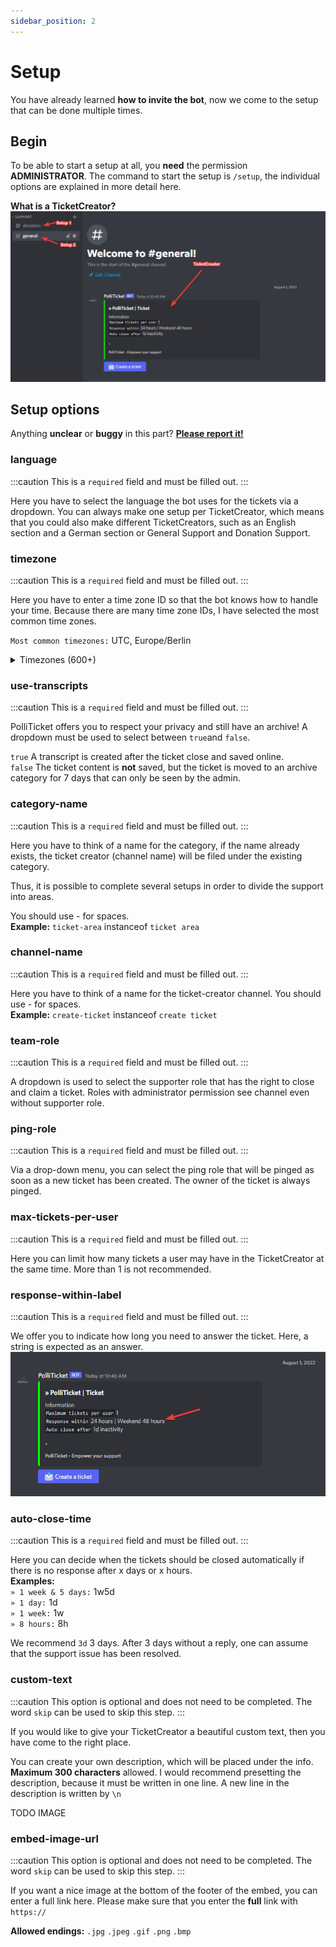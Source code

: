 ```yaml
---
sidebar_position: 2
---
```


# Setup

You have already learned **how to invite the bot**, now we come to the setup that can be done multiple times.

## Begin

To be able to start a setup at all, you **need** the permission **ADMINISTRATOR**.
The command to start the setup is `/setup`, the individual options are explained in more detail here.

**What is a TicketCreator?**<br>
![TicketCreator](./img/ticket-creator.png)

## Setup options

Anything **unclear** or **buggy** in this part? **[Please report it!](https://github.com/xiLight/PolliTicketDocs/issues/new/choose)**

### language

:::caution
This is a `required` field and must be filled out.
:::

Here you have to select the language the bot uses for the tickets via a dropdown.
You can always make one setup per TicketCreator, which means that you could also make different TicketCreators, 
such as an English section and a German section or General Support and Donation Support.

### timezone

:::caution
This is a `required` field and must be filled out.
:::

Here you have to enter a time zone ID so that the bot knows how to handle your time.
Because there are many time zone IDs, I have selected the most common time zones.

`Most common timezones:` UTC, Europe/Berlin
<details>
<summary>Timezones (600+)</summary>
ACT
AET
AGT
ART
AST
Africa/Abidjan
Africa/Accra
Africa/Addis_Ababa
Africa/Algiers
Africa/Asmara
Africa/Asmera
Africa/Bamako
Africa/Bangui
Africa/Banjul
Africa/Bissau
Africa/Blantyre
Africa/Brazzaville
Africa/Bujumbura
Africa/Cairo
Africa/Casablanca
Africa/Ceuta
Africa/Conakry
Africa/Dakar
Africa/Dar_es_Salaam
Africa/Djibouti
Africa/Douala
Africa/El_Aaiun
Africa/Freetown
Africa/Gaborone
Africa/Harare
Africa/Johannesburg
Africa/Juba
Africa/Kampala
Africa/Khartoum
Africa/Kigali
Africa/Kinshasa
Africa/Lagos
Africa/Libreville
Africa/Lome
Africa/Luanda
Africa/Lubumbashi
Africa/Lusaka
Africa/Malabo
Africa/Maputo
Africa/Maseru
Africa/Mbabane
Africa/Mogadishu
Africa/Monrovia
Africa/Nairobi
Africa/Ndjamena
Africa/Niamey
Africa/Nouakchott
Africa/Ouagadougou
Africa/Porto-Novo
Africa/Sao_Tome
Africa/Timbuktu
Africa/Tripoli
Africa/Tunis
Africa/Windhoek
America/Adak
America/Anchorage
America/Anguilla
America/Antigua
America/Araguaina
America/Argentina/Buenos_Aires
America/Argentina/Catamarca
America/Argentina/ComodRivadavia
America/Argentina/Cordoba
America/Argentina/Jujuy
America/Argentina/La_Rioja
America/Argentina/Mendoza
America/Argentina/Rio_Gallegos
America/Argentina/Salta
America/Argentina/San_Juan
America/Argentina/San_Luis
America/Argentina/Tucuman
America/Argentina/Ushuaia
America/Aruba
America/Asuncion
America/Atikokan
America/Atka
America/Bahia
America/Bahia_Banderas
America/Barbados
America/Belem
America/Belize
America/Blanc-Sablon
America/Boa_Vista
America/Bogota
America/Boise
America/Buenos_Aires
America/Cambridge_Bay
America/Campo_Grande
America/Cancun
America/Caracas
America/Catamarca
America/Cayenne
America/Cayman
America/Chicago
America/Chihuahua
America/Coral_Harbour
America/Cordoba
America/Costa_Rica
America/Creston
America/Cuiaba
America/Curacao
America/Danmarkshavn
America/Dawson
America/Dawson_Creek
America/Denver
America/Detroit
America/Dominica
America/Edmonton
America/Eirunepe
America/El_Salvador
America/Ensenada
America/Fort_Wayne
America/Fortaleza
America/Glace_Bay
America/Godthab
America/Goose_Bay
America/Grand_Turk
America/Grenada
America/Guadeloupe
America/Guatemala
America/Guayaquil
America/Guyana
America/Halifax
America/Havana
America/Hermosillo
America/Indiana/Indianapolis
America/Indiana/Knox
America/Indiana/Marengo
America/Indiana/Petersburg
America/Indiana/Tell_City
America/Indiana/Vevay
America/Indiana/Vincennes
America/Indiana/Winamac
America/Indianapolis
America/Inuvik
America/Iqaluit
America/Jamaica
America/Jujuy
America/Juneau
America/Kentucky/Louisville
America/Kentucky/Monticello
America/Knox_IN
America/Kralendijk
America/La_Paz
America/Lima
America/Los_Angeles
America/Louisville
America/Lower_Princes
America/Maceio
America/Managua
America/Manaus
America/Marigot
America/Martinique
America/Matamoros
America/Mazatlan
America/Mendoza
America/Menominee
America/Merida
America/Metlakatla
America/Mexico_City
America/Miquelon
America/Moncton
America/Monterrey
America/Montevideo
America/Montreal
America/Montserrat
America/Nassau
America/New_York
America/Nipigon
America/Nome
America/Noronha
America/North_Dakota/Beulah
America/North_Dakota/Center
America/North_Dakota/New_Salem
America/Ojinaga
America/Panama
America/Pangnirtung
America/Paramaribo
America/Phoenix
America/Port-au-Prince
America/Port_of_Spain
America/Porto_Acre
America/Porto_Velho
America/Puerto_Rico
America/Rainy_River
America/Rankin_Inlet
America/Recife
America/Regina
America/Resolute
America/Rio_Branco
America/Rosario
America/Santa_Isabel
America/Santarem
America/Santiago
America/Santo_Domingo
America/Sao_Paulo
America/Scoresbysund
America/Shiprock
America/Sitka
America/St_Barthelemy
America/St_Johns
America/St_Kitts
America/St_Lucia
America/St_Thomas
America/St_Vincent
America/Swift_Current
America/Tegucigalpa
America/Thule
America/Thunder_Bay
America/Tijuana
America/Toronto
America/Tortola
America/Vancouver
America/Virgin
America/Whitehorse
America/Winnipeg
America/Yakutat
America/Yellowknife
Antarctica/Casey
Antarctica/Davis
Antarctica/DumontDUrville
Antarctica/Macquarie
Antarctica/Mawson
Antarctica/McMurdo
Antarctica/Palmer
Antarctica/Rothera
Antarctica/South_Pole
Antarctica/Syowa
Antarctica/Troll
Antarctica/Vostok
Arctic/Longyearbyen
Asia/Aden
Asia/Almaty
Asia/Amman
Asia/Anadyr
Asia/Aqtau
Asia/Aqtobe
Asia/Ashgabat
Asia/Ashkhabad
Asia/Baghdad
Asia/Bahrain
Asia/Baku
Asia/Bangkok
Asia/Beirut
Asia/Bishkek
Asia/Brunei
Asia/Calcutta
Asia/Chita
Asia/Choibalsan
Asia/Chongqing
Asia/Chungking
Asia/Colombo
Asia/Dacca
Asia/Damascus
Asia/Dhaka
Asia/Dili
Asia/Dubai
Asia/Dushanbe
Asia/Gaza
Asia/Harbin
Asia/Hebron
Asia/Ho_Chi_Minh
Asia/Hong_Kong
Asia/Hovd
Asia/Irkutsk
Asia/Istanbul
Asia/Jakarta
Asia/Jayapura
Asia/Jerusalem
Asia/Kabul
Asia/Kamchatka
Asia/Karachi
Asia/Kashgar
Asia/Kathmandu
Asia/Katmandu
Asia/Khandyga
Asia/Kolkata
Asia/Krasnoyarsk
Asia/Kuala_Lumpur
Asia/Kuching
Asia/Kuwait
Asia/Macao
Asia/Macau
Asia/Magadan
Asia/Makassar
Asia/Manila
Asia/Muscat
Asia/Nicosia
Asia/Novokuznetsk
Asia/Novosibirsk
Asia/Omsk
Asia/Oral
Asia/Phnom_Penh
Asia/Pontianak
Asia/Pyongyang
Asia/Qatar
Asia/Qyzylorda
Asia/Rangoon
Asia/Riyadh
Asia/Riyadh87
Asia/Riyadh88
Asia/Riyadh89
Asia/Saigon
Asia/Sakhalin
Asia/Samarkand
Asia/Seoul
Asia/Shanghai
Asia/Singapore
Asia/Srednekolymsk
Asia/Taipei
Asia/Tashkent
Asia/Tbilisi
Asia/Tehran
Asia/Tel_Aviv
Asia/Thimbu
Asia/Thimphu
Asia/Tokyo
Asia/Ujung_Pandang
Asia/Ulaanbaatar
Asia/Ulan_Bator
Asia/Urumqi
Asia/Ust-Nera
Asia/Vientiane
Asia/Vladivostok
Asia/Yakutsk
Asia/Yekaterinburg
Asia/Yerevan
Atlantic/Azores
Atlantic/Bermuda
Atlantic/Canary
Atlantic/Cape_Verde
Atlantic/Faeroe
Atlantic/Faroe
Atlantic/Jan_Mayen
Atlantic/Madeira
Atlantic/Reykjavik
Atlantic/South_Georgia
Atlantic/St_Helena
Atlantic/Stanley
Australia/ACT
Australia/Adelaide
Australia/Brisbane
Australia/Broken_Hill
Australia/Canberra
Australia/Currie
Australia/Darwin
Australia/Eucla
Australia/Hobart
Australia/LHI
Australia/Lindeman
Australia/Lord_Howe
Australia/Melbourne
Australia/NSW
Australia/North
Australia/Perth
Australia/Queensland
Australia/South
Australia/Sydney
Australia/Tasmania
Australia/Victoria
Australia/West
Australia/Yancowinna
BET
BST
Brazil/Acre
Brazil/DeNoronha
Brazil/East
Brazil/West
CAT
CET
CNT
CST
CST6CDT
CTT
Canada/Atlantic
Canada/Central
Canada/East-Saskatchewan
Canada/Eastern
Canada/Mountain
Canada/Newfoundland
Canada/Pacific
Canada/Saskatchewan
Canada/Yukon
Chile/Continental
Chile/EasterIsland
Cuba
EAT
ECT
EET
EST
EST5EDT
Egypt
Eire
Etc/GMT
Etc/GMT+0
Etc/GMT+1
Etc/GMT+10
Etc/GMT+11
Etc/GMT+12
Etc/GMT+2
Etc/GMT+3
Etc/GMT+4
Etc/GMT+5
Etc/GMT+6
Etc/GMT+7
Etc/GMT+8
Etc/GMT+9
Etc/GMT-0
Etc/GMT-1
Etc/GMT-10
Etc/GMT-11
Etc/GMT-12
Etc/GMT-13
Etc/GMT-14
Etc/GMT-2
Etc/GMT-3
Etc/GMT-4
Etc/GMT-5
Etc/GMT-6
Etc/GMT-7
Etc/GMT-8
Etc/GMT-9
Etc/GMT0
Etc/Greenwich
Etc/UCT
Etc/UTC
Etc/Universal
Etc/Zulu
Europe/Amsterdam
Europe/Andorra
Europe/Athens
Europe/Belfast
Europe/Belgrade
Europe/Berlin
Europe/Bratislava
Europe/Brussels
Europe/Bucharest
Europe/Budapest
Europe/Busingen
Europe/Chisinau
Europe/Copenhagen
Europe/Dublin
Europe/Gibraltar
Europe/Guernsey
Europe/Helsinki
Europe/Isle_of_Man
Europe/Istanbul
Europe/Jersey
Europe/Kaliningrad
Europe/Kiev
Europe/Lisbon
Europe/Ljubljana
Europe/London
Europe/Luxembourg
Europe/Madrid
Europe/Malta
Europe/Mariehamn
Europe/Minsk
Europe/Monaco
Europe/Moscow
Europe/Nicosia
Europe/Oslo
Europe/Paris
Europe/Podgorica
Europe/Prague
Europe/Riga
Europe/Rome
Europe/Samara
Europe/San_Marino
Europe/Sarajevo
Europe/Simferopol
Europe/Skopje
Europe/Sofia
Europe/Stockholm
Europe/Tallinn
Europe/Tirane
Europe/Tiraspol
Europe/Uzhgorod
Europe/Vaduz
Europe/Vatican
Europe/Vienna
Europe/Vilnius
Europe/Volgograd
Europe/Warsaw
Europe/Zagreb
Europe/Zaporozhye
Europe/Zurich
GB
GB-Eire
GMT
GMT0
Greenwich
HST
Hongkong
IET
IST
Iceland
Indian/Antananarivo
Indian/Chagos
Indian/Christmas
Indian/Cocos
Indian/Comoro
Indian/Kerguelen
Indian/Mahe
Indian/Maldives
Indian/Mauritius
Indian/Mayotte
Indian/Reunion
Iran
Israel
JST
Jamaica
Japan
Kwajalein
Libya
MET
MIT
MST
MST7MDT
Mexico/BajaNorte
Mexico/BajaSur
Mexico/General
Mideast/Riyadh87
Mideast/Riyadh88
Mideast/Riyadh89
NET
NST
NZ
NZ-CHAT
Navajo
PLT
PNT
PRC
PRT
PST
PST8PDT
Pacific/Apia
Pacific/Auckland
Pacific/Bougainville
Pacific/Chatham
Pacific/Chuuk
Pacific/Easter
Pacific/Efate
Pacific/Enderbury
Pacific/Fakaofo
Pacific/Fiji
Pacific/Funafuti
Pacific/Galapagos
Pacific/Gambier
Pacific/Guadalcanal
Pacific/Guam
Pacific/Honolulu
Pacific/Johnston
Pacific/Kiritimati
Pacific/Kosrae
Pacific/Kwajalein
Pacific/Majuro
Pacific/Marquesas
Pacific/Midway
Pacific/Nauru
Pacific/Niue
Pacific/Norfolk
Pacific/Noumea
Pacific/Pago_Pago
Pacific/Palau
Pacific/Pitcairn
Pacific/Pohnpei
Pacific/Ponape
Pacific/Port_Moresby
Pacific/Rarotonga
Pacific/Saipan
Pacific/Samoa
Pacific/Tahiti
Pacific/Tarawa
Pacific/Tongatapu
Pacific/Truk
Pacific/Wake
Pacific/Wallis
Pacific/Yap
Poland
Portugal
ROK
SST
Singapore
SystemV/AST4
SystemV/AST4ADT
SystemV/CST6
SystemV/CST6CDT
SystemV/EST5
SystemV/EST5EDT
SystemV/HST10
SystemV/MST7
SystemV/MST7MDT
SystemV/PST8
SystemV/PST8PDT
SystemV/YST9
SystemV/YST9YDT
Turkey
UCT
US/Alaska
US/Aleutian
US/Arizona
US/Central
US/East-Indiana
US/Eastern
US/Hawaii
US/Indiana-Starke
US/Michigan
US/Mountain
US/Pacific
US/Pacific-New
US/Samoa
UTC
Universal
VST
W-SU
WET
Zulu
</details>

### use-transcripts

:::caution
This is a `required` field and must be filled out.
:::

PolliTicket offers you to respect your privacy and still have an archive!
A dropdown must be used to select between `true`and `false`.

`true` A transcript is created after the ticket close and saved online.<br>
`false` The ticket content is **not** saved, but the ticket is moved to an archive category for 7 days that can only be seen by the admin.

### category-name

:::caution
This is a `required` field and must be filled out.
:::

Here you have to think of a name for the category,
if the name already exists, the ticket creator (channel name) will be filed under the existing category.

Thus, it is possible to complete several setups in order to divide the support into areas.

You should use - for spaces.<br>
**Example:** `ticket-area` instanceof `ticket area`

### channel-name

:::caution
This is a `required` field and must be filled out.
:::

Here you have to think of a name for the ticket-creator channel.
You should use - for spaces.<br>
**Example:** `create-ticket` instanceof `create ticket`

### team-role

:::caution
This is a `required` field and must be filled out.
:::

A dropdown is used to select the supporter role that has the right to close and claim a ticket.
Roles with administrator permission see channel even without supporter role.

### ping-role

:::caution
This is a `required` field and must be filled out.
:::

Via a drop-down menu, you can select the ping role that will be pinged as soon as a new ticket has been created.
The owner of the ticket is always pinged.

### max-tickets-per-user

:::caution
This is a `required` field and must be filled out.
:::

Here you can limit how many tickets a user may have in the TicketCreator at the same time.
More than 1 is not recommended.

### response-within-label

:::caution
This is a `required` field and must be filled out.
:::

We offer you to indicate how long you need to answer the ticket. Here, a string is expected as an answer.
![Response-within-label](./img/response-within-label.png)

### auto-close-time

:::caution
This is a `required` field and must be filled out.
:::

Here you can decide when the tickets should be closed automatically if there is no response after x days or x hours.<br>
**Examples:**<br>
`» 1 week & 5 days:` 1w5d <br>
`» 1 day:` 1d <br>
`» 1 week:` 1w <br>
`» 8 hours:` 8h <br>

We recommend `3d` 3 days. After 3 days without a reply, one can assume that the support issue has been resolved.

### custom-text

:::caution
This option is optional and does not need to be completed. The word `skip` can be used to skip this step.
:::

If you would like to give your TicketCreator a beautiful custom text, then you have come to the right place.

You can create your own description, which will be placed under the info.
**Maximum 300 characters** allowed.
I would recommend presetting the description, because it must be written in one line.
A new line in the description is written by `\n`

TODO IMAGE

### embed-image-url

:::caution
This option is optional and does not need to be completed. The word `skip` can be used to skip this step.
:::

If you want a nice image at the bottom of the footer of the embed, you can enter a full link here.
Please make sure that you enter the **full** link with `https://`

**Allowed endings:** `.jpg` `.jpeg` `.gif` `.png` `.bmp`
